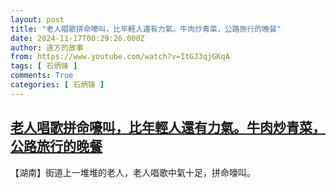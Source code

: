 ```yaml
---
layout: post
title: "老人唱歌拼命嚎叫，比年輕人還有力氣。牛肉炒青菜，公路旅行的晚餐"
date: 2024-11-17T00:29:26.000Z
author: 遠方的故事
from: https://www.youtube.com/watch?v=ItGJ3qjGKqA
tags: [ 石炳锋 ]
comments: True
categories: [ 石炳锋 ]
---
```

<!--1731803366000-->
[老人唱歌拼命嚎叫，比年輕人還有力氣。牛肉炒青菜，公路旅行的晚餐](https://www.youtube.com/watch?v=ItGJ3qjGKqA)
------

<div>
【湖南】街道上一堆堆的老人，老人唱歌中氣十足，拼命嚎叫。
</div>
